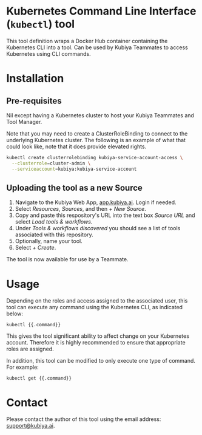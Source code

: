 # Kubernetes Command Line Interface (`kubectl`) tool

This tool definition wraps a Docker Hub container containing the Kubernetes CLI into a tool. Can be
used by Kubiya Teammates to access Kubernetes using CLI commands.

# Installation

## Pre-requisites

Nil except having a Kubernetes cluster to host your Kubiya Teammates and Tool Manager.

Note that you may need to create a ClusterRoleBinding to connect to the underlying Kubernetes
cluster. The following is an example of what that could look like, note that it does provide
elevated rights.

```bash
kubectl create clusterrolebinding kubiya-service-account-access \
  --clusterrole=cluster-admin \
  --serviceaccount=kubiya:kubiya-service-account
```

## Uploading the tool as a new Source

1. Navigate to the Kubiya Web App, [app.kubiya.ai](https://app.kubiya.ai). Login if needed.
2. Select *Resources*, *Sources*, and then *+ New Source*.
3. Copy and paste this respository's URL into the text box *Source URL* and select *Load tools &
workflows*.
4. Under *Tools & workflows discovered* you should see a list of tools associated with this
repository.
5. Optionally, name your tool.
6. Select *+ Create*.

The tool is now available for use by a Teammate.

# Usage

Depending on the roles and access assigned to the associated user, this tool can execute any command
using the Kubernetes CLI, as indicated below:

    kubectl {{.command}}

This gives the tool significant ability to affect change on your Kubernetes account. Therefore it
is highly recommended to ensure that appropriate roles are assigned.

In addition, this tool can be modified to only execute one type of command. For example:

    kubectl get {{.command}}

# Contact

Please contact the author of this tool using the email address:
[support@kubiya.ai](mailto:support@kubiya.ai).

